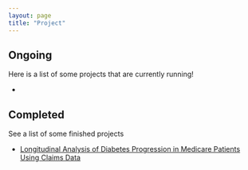 ```yaml
---
layout: page
title: "Project"
---
```


## Ongoing
Here is a list of some projects that are currently running!

-

## Completed
See a list of some finished projects

- [Longitudinal Analysis of Diabetes Progression in Medicare Patients Using Claims Data](https://github.com/benabijah/EHR)
